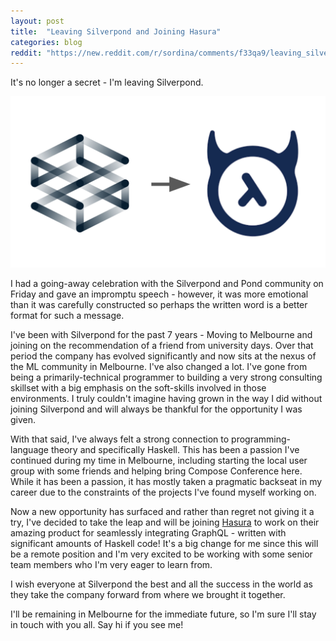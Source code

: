 ```yaml
---
layout: post
title:  "Leaving Silverpond and Joining Hasura"
categories: blog
reddit: "https://new.reddit.com/r/sordina/comments/f33qa9/leaving_silverpond_and_joining_hasura_bows_and/"
---
```


It's no longer a secret - I'm leaving Silverpond.

<p class="attribution">
	<img src="/images/leaving-silverpond/leaving.png" class="image fit" />
</p>

I had a going-away celebration with the Silverpond and Pond community on Friday and gave an impromptu speech - however, it was more emotional than it was carefully constructed so perhaps the written word is a better format for such a message.

I've been with Silverpond for the past 7 years - Moving to Melbourne and joining on the recommendation of a friend from university days. Over that period the company has evolved significantly and now sits at the nexus of the ML community in Melbourne. I've also changed a lot. I've gone from being a primarily-technical programmer to building a very strong consulting skillset with a big emphasis on the soft-skills involved in those environments. I truly couldn't imagine having grown in the way I did without joining Silverpond and will always be thankful for the opportunity I was given.

With that said, I've always felt a strong connection to programming-language theory and specifically Haskell. This has been a passion I've continued during my time in Melbourne, including starting the local user group with some friends and helping bring Compose Conference here. While it has been a passion, it has mostly taken a pragmatic backseat in my career due to the constraints of the projects I've found myself working on.

Now a new opportunity has surfaced and rather than regret not giving it a try, I've decided to take the leap and will be joining [Hasura](https://hasura.io)
to work on their amazing product for seamlessly integrating GraphQL - written with significant amounts of Haskell code!
It's a big change for me since this will be a remote position
and I'm very excited to be working with some senior team
members who I'm very eager to learn from.

I wish everyone at Silverpond the best and all the success in the world as they take the company forward from where we brought it together.

I'll be remaining in Melbourne for the immediate future, so I'm sure I'll stay in touch with you all. Say hi if you see me!
